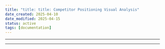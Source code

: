 ```yaml
---
title: "title: title: Competitor Positioning Visual Analysis"
date_created: 2025-04-10
date_modified: 2025-04-15
status: active
tags: [documentation]
---
```


---

---


